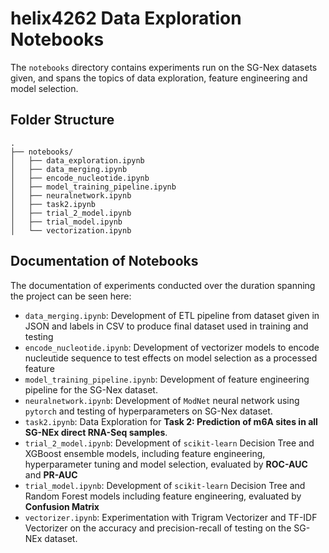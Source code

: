 # helix4262 Data Exploration Notebooks

The `notebooks` directory contains experiments run on the SG-Nex datasets given, and spans the topics of data exploration, feature engineering and model selection.

## Folder Structure

```
.
├── notebooks/
│   ├── data_exploration.ipynb
│   ├── data_merging.ipynb
│   ├── encode_nucleotide.ipynb
│   ├── model_training_pipeline.ipynb
│   ├── neuralnetwork.ipynb
│   ├── task2.ipynb
│   ├── trial_2_model.ipynb
│   ├── trial_model.ipynb
│   └── vectorization.ipynb
```

## Documentation of Notebooks

The documentation of experiments conducted over the duration spanning the project can be seen here:

- `data_merging.ipynb`: Development of ETL pipeline from dataset given in JSON and labels in CSV to produce final dataset used in training and testing 
- `encode_nucleotide.ipynb`: Development of vectorizer models to encode nucleutide sequence to test effects on model selection as a processed feature
- `model_training_pipeline.ipynb`: Development of feature engineering pipeline for the SG-Nex dataset.
- `neuralnetwork.ipynb`: Development of `ModNet` neural network using `pytorch` and testing of hyperparameters on SG-Nex dataset.
- `task2.ipynb`: Data Exploration for **Task 2: Prediction of m6A sites in all SG-NEx direct RNA-Seq samples**.
- `trial_2_model.ipynb`: Development of `scikit-learn` Decision Tree and XGBoost ensemble models, including feature engineering, hyperparameter tuning and model selection, evaluated by **ROC-AUC** and **PR-AUC**
- `trial_model.ipynb`: Development of `scikit-learn` Decision Tree and Random Forest models including feature engineering, evaluated by **Confusion Matrix**
- `vectorizer.ipynb`: Experimentation with Trigram Vectorizer and TF-IDF Vectorizer on the accuracy and precision-recall of testing on the SG-NEx dataset.